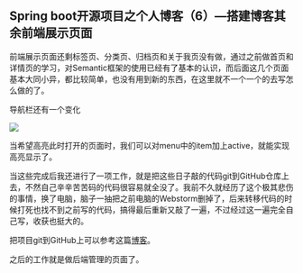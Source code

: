 ## Spring boot开源项目之个人博客（6）—搭建博客其余前端展示页面

前端展示页面还剩标签页、分类页、归档页和关于我页没有做，通过之前做首页和详情页的学习，对Semantic框架的使用已经有了基本的认识，而后面这几个页面基本大同小异，都比较简单，也没有用到新的东西，在这里就不一个一个的去写怎么做的了。

导航栏还有一个变化

![](D:\note\target\Springboot博客开源项目笔记\一些截图\前端\active_use.png)

当希望高亮此时打开的页面时，我们可以对menu中的item加上active，就能实现高亮显示了。

当这些完成后我还进行了一项工作，就是把这些日子敲的代码git到GitHub仓库上去，不然自己辛辛苦苦码的代码很容易就全没了。我前不久就经历了这个极其悲伤的事情，换了电脑，脑子一抽把之前电脑的Webstorm删掉了，后来转移代码的时候打死也找不到之前写的代码，搞得最后重新又敲了一遍，不过经过这一遍完全自己写，收获也挺大的。

把项目git到GitHub上可以参考这篇[博客]( https://blog.csdn.net/u014135752/article/details/79951802 )。

之后的工作就是做后端管理的页面了。